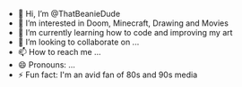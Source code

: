 - 👋 Hi, I’m @ThatBeanieDude
- 👀 I’m interested in Doom, Minecraft, Drawing and Movies
- 🌱 I’m currently learning how to code and improving my art
- 💞️ I’m looking to collaborate on ...
- 📫 How to reach me ...
- 😄 Pronouns: ...
- ⚡ Fun fact: I'm an avid fan of 80s and 90s media

<!---
ThatBeanieDude/ThatBeanieDude is a ✨ special ✨ repository because its `README.md` (this file) appears on your GitHub profile.
You can click the Preview link to take a look at your changes.
--->
